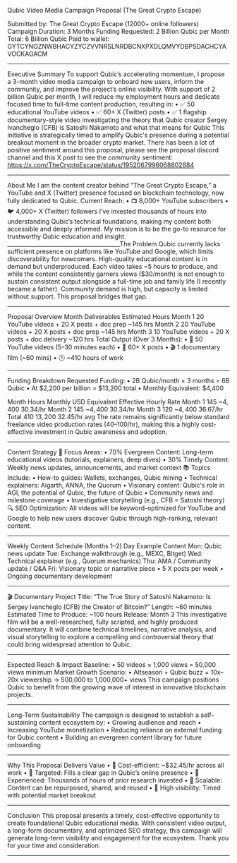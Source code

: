 Qubic Video Media Campaign Proposal (The Great Crypto Escape)

Submitted by:
The Great Crypto Escape (12000+ online followers)
Campaign Duration:
3 Months
Funding Requested:
2 Billion Qubic per Month
Total: 6 Billion Qubic
Paid to wallet: GYTCYNOZNWBHACYZYCZVVNRSLNRDBCNXPXDLQMVYDBPSDACHCYAVOCKAGACM
________________________________________
Executive Summary
To support Qubic’s accelerating momentum, I propose a 3-month video media campaign to onboard new users, inform the community, and improve the project’s online visibility.
With support of 2 billion Qubic per month, I will reduce my employment hours and dedicate focused time to full-time content production, resulting in:
•	✅ 50 educational YouTube videos
•	✅ 60+ X (Twitter) posts
•	✅ 1 flagship documentary-style video investigating the theory that Qubic creator Sergey Ivancheglo (CFB) is Satoshi Nakamoto and what that means for Qubic
This initiative is strategically timed to amplify Qubic's presence during a potential breakout moment in the broader crypto market.
There has been a lot of positive sentiment around this proposal, please see the proposal discord channel and this X post to see the community sentiment: https://x.com/TheCryptoEscape/status/1952067996068802884 
________________________________________
About Me
I am the content creator behind “The Great Crypto Escape,” a YouTube and X (Twitter) presence focused on blockchain technology, now fully dedicated to Qubic.
Current Reach:
•	📺 8,000+ YouTube subscribers
•	🐦 4,000+ X (Twitter) followers
I’ve invested thousands of hours into understanding Qubic’s technical foundations, making my content both accessible and deeply informed. My mission is to be the go-to resource for trustworthy Qubic education and insight.
________________________________________The Problem
Qubic currently lacks sufficient presence on platforms like YouTube and Google, which limits discoverability for newcomers. High-quality educational content is in demand but underproduced.
Each video takes ~5 hours to produce, and while the content consistently garners views ($30/month) is not enough to sustain consistent output alongside a full-time job and family life (I recently became a father).
Community demand is high, but capacity is limited without support.
This proposal bridges that gap.
________________________________________
Proposal Overview
Month	Deliverables	Estimated Hours
Month 1	20 YouTube videos + 20 X posts + doc prep	~145 hrs
Month 2	20 YouTube videos + 20 X posts + doc prep	~145 hrs
Month 3	10 YouTube videos + 20 X posts + doc delivery	~120 hrs
Total Output (Over 3 Months):
•	🎥 50 YouTube videos (5–30 minutes each)
•	🧵 60+ X posts
•	🎬 1 documentary film (~60 mins)
•	🕒 ~410 hours of work
________________________________________
Funding Breakdown
Requested Funding:
•	2B Qubic/month × 3 months = 6B Qubic
•	At $2,200 per billion = $13,200 total
•	Monthly Equivalent: $4,400

Month	Hours	Monthly USD Equivalent	Effective Hourly Rate
Month 1	145	~$4,400	~$30.34/hr
Month 2	145	~$4,400	~$30.34/hr
Month 3	120	~$4,400	~$36.67/hr
Total	410	$13,200	~$32.45/hr avg
The rate remains significantly below standard freelance video production rates ($40–$100/hr), making this a highly cost-effective investment in Qubic awareness and adoption.
________________________________________
Content Strategy
📌 Focus Areas:
•	70% Evergreen Content:
Long-term educational videos (tutorials, explainers, deep dives)
•	30% Timely Content:
Weekly news updates, announcements, and market context
📚 Topics Include:
•	How-to guides: Wallets, exchanges, Qubic mining
•	Technical explainers: Aigarth, ANNA, the Quorum
•	Visionary content: Qubic's role in AGI, the potential of Qubic, the future of Qubic
•	Community news and milestone coverage
•	Investigative storytelling (e.g., CFB = Satoshi theory)
🔍 SEO Optimization:
All videos will be keyword-optimized for YouTube and Google to help new users discover Qubic through high-ranking, relevant content.
________________________________________
Weekly Content Schedule (Months 1–2)
Day	Example Content
Mon:	Qubic news update
Tue:	Exchange walkthrough (e.g., MEXC, Bitget)
Wed:	Technical explainer (e.g., Quorum mechanics)
Thu:	AMA / Community update / Q&A
Fri:	Visionary topic or narrative piece
•	5 X posts per week
•	Ongoing documentary development
________________________________________
🎬 Documentary Project
Title:
“The True Story of Satoshi Nakamoto: Is Sergey Ivancheglo (CFB) the Creator of Bitcoin?”
Length: ~60 minutes
Estimated Time to Produce: ~100 hours
Release: Month 3
This investigative film will be a well-researched, fully scripted, and highly produced documentary. It will combine technical timelines, narrative analysis, and visual storytelling to explore a compelling and controversial theory that could bring widespread attention to Qubic.
________________________________________
Expected Reach & Impact
Baseline:
•	50 videos × 1,000 views = 50,000 views minimum
Market Growth Scenario:
•	Altseason + Qubic buzz = 10x–20x viewership
→ 500,000 to 1,000,000+ views
This campaign positions Qubic to benefit from the growing wave of interest in innovative blockchain projects.
________________________________________
Long-Term Sustainability
The campaign is designed to establish a self-sustaining content ecosystem by:
•	Growing audience and reach
•	Increasing YouTube monetization
•	Reducing reliance on external funding for Qubic content
•	Building an evergreen content library for future onboarding
________________________________________
Why This Proposal Delivers Value
•	💸 Cost-efficient: ~$32.45/hr across all work
•	🎯 Targeted: Fills a clear gap in Qubic’s online presence
•	🧠 Experienced: Thousands of hours of prior research invested
•	🌱 Scalable: Content can be repurposed, shared, and reused
•	📢 High visibility: Timed with potential market breakout
________________________________________
Conclusion
This proposal presents a timely, cost-effective opportunity to create foundational Qubic educational media. With consistent video output, a long-form documentary, and optimized SEO strategy, this campaign will generate long-term visibility and engagement for the ecosystem.
Thank you for your time and consideration.
________________________________________
